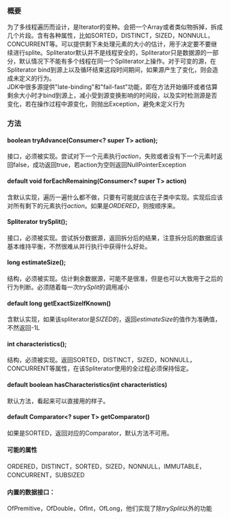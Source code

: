### 概要
为了多线程遍历而设计，是Iterator的变种。会把一个Array或者类似物拆掉，拆成几个片段。含有各种属性，比如SORTED，DISTINCT，SIZED，NONNULL，CONCURRENT等。可以提供剩下未处理元素的大小的估计，用于决定要不要继续进行splite。Spliterator默认并不是线程安全的，Spliterator只是数据源的一部分，默认情况下不能有多个线程在同一个Spliterator上操作。对于可变的源，在Spliterator bind到源上以及循环结束这段时间期间，如果源产生了变化，则会造成未定义的行为。  
JDK中很多源提供"late-binding"和"fail-fast"功能，即在方法开始循环或者估算剩余大小时才bind到源上，减小受到源变换影响的时间段，以及实时检测源是否变化，若在操作过程中源变化，则抛出Exception，避免未定义行为  
### 方法

#### boolean tryAdvance(Consumer<? super T> action);
接口，必须被实现。尝试对下一个元素执行<em>action</em>，失败或者没有下一个元素时返回false，成功返回true，若action为空则返回NullPointerException

#### default void forEachRemaining(Consumer<? super T> action)
含默认实现，遍历一遍什么都不做，只要有可能就应该在子类中实现。实现后应该对所有剩下的元素执行<em>action</em>。如果是<em>ORDERED</em>，则按顺序来。

#### Spliterator<T> trySplit();
接口，必须被实现。尝试拆分数据源，返回拆分后的结果，注意拆分后的数据应该基本维持平衡，不然很难从并行执行中获得什么好处。

#### long estimateSize();
结构，必须被实现。估计剩余数据源，可能不是很准，但是也可以大致用于之后的行为判断。必须随着每一次<em>trySplit</em>的调用减小

#### default long getExactSizeIfKnown()
含默认实现，如果该spliterator是<em>SIZED</em>的，返回<em>estimateSize</em>的值作为准确值，不然返回-1L

#### int characteristics();
结构，必须被实现。返回SORTED，DISTINCT，SIZED，NONNULL，CONCURRENT等属性，在该Spliterator使用的全过程必须保持恒定。

#### default boolean hasCharacteristics(int characteristics)
默认方法，看起来可以直接用的样子。

#### default Comparator<? super T> getComparator()
如果是SORTED，返回对应的Comparator，默认方法不可用。

#### 可能的属性
ORDERED，DISTINCT，SORTED，SIZED，NONNULL，IMMUTABLE，CONCURRENT，SUBSIZED

#### 内置的数据接口：
OfPremitive，OfDouble，OfInt，OfLong，他们实现了除<em>trySplit</em>以外的功能

